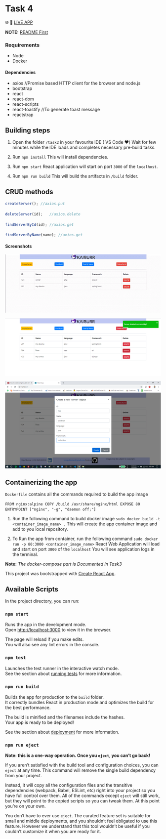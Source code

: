 # Task 4

:globe_with_meridians: :rocket: [LIVE APP](http://3.18.207.40/)

**NOTE:** [README First](/README.md)

### Requirements

- Node
- Docker

#### Dependencies

- axios	//Promise based HTTP client for the browser and node.js
- bootstrap
- react
- react-dom
- react-scripts
- react-toastify	//To generate toast message
- reactstrap

## Building steps

1. Open the folder `/task2` in your favourite IDE ( VS Code :heart:)
Wait for few minutes while the IDE loads and completes necessary pre-build tasks.

2. Run `npm install`
This will install dependencies.

3. Run `npm start`
React application will start on port `3000` of the `localhost`.

4. Run `npm run build`
This will build the artifacts in `/build` folder.

## CRUD methods

```javascript
createServer();	//axios.put
    
deleteServer(id);	//axios.delete
    
findServerById(id);	//axios.get

findServerByName(name);	//axios.get
```

#### Screenshots

![WebUiFormGIF](/screenshots/task4WebUiForm.gif)

![WebUIForm](/screenshots/task4WebUIForm.PNG)

![CreateWebUIForm](/screenshots/createWebUIForm.PNG)

## Containerizing the app

`Dockerfile` contains all the commands required to build the app image

`
FROM nginx:alpine
COPY /build /usr/share/nginx/html
EXPOSE 80
ENTRYPOINT ["nginx", "-g", "daemon off;"]
`

1. Run the following command to build docker image
`sudo docker build -t <container_image_name> .`
This will create the app container image and add to you local repository.

2. To Run the app from container, run the following command
`sudo docker run -p 80:3000 <container_image_name>`
React Web Application will load and start on port `3000` of the `localhost`
You will see application logs in the terminal.

**Note:** *The docker-compose part is Documented in Task3*

This project was bootstrapped with [Create React App](https://github.com/facebook/create-react-app).

## Available Scripts

In the project directory, you can run:

### `npm start`

Runs the app in the development mode.<br />
Open [http://localhost:3000](http://localhost:3000) to view it in the browser.

The page will reload if you make edits.<br />
You will also see any lint errors in the console.

### `npm test`

Launches the test runner in the interactive watch mode.<br />
See the section about [running tests](https://facebook.github.io/create-react-app/docs/running-tests) for more information.

### `npm run build`

Builds the app for production to the `build` folder.<br />
It correctly bundles React in production mode and optimizes the build for the best performance.

The build is minified and the filenames include the hashes.<br />
Your app is ready to be deployed!

See the section about [deployment](https://facebook.github.io/create-react-app/docs/deployment) for more information.

### `npm run eject`

**Note: this is a one-way operation. Once you `eject`, you can’t go back!**

If you aren’t satisfied with the build tool and configuration choices, you can `eject` at any time. This command will remove the single build dependency from your project.

Instead, it will copy all the configuration files and the transitive dependencies (webpack, Babel, ESLint, etc) right into your project so you have full control over them. All of the commands except `eject` will still work, but they will point to the copied scripts so you can tweak them. At this point you’re on your own.

You don’t have to ever use `eject`. The curated feature set is suitable for small and middle deployments, and you shouldn’t feel obligated to use this feature. However we understand that this tool wouldn’t be useful if you couldn’t customize it when you are ready for it.

